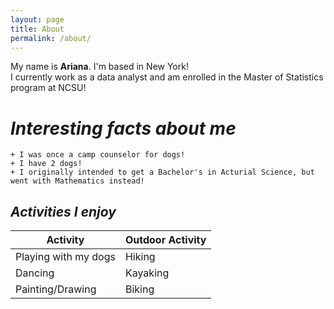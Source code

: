 ```yaml
---
layout: page
title: About
permalink: /about/
---
```


My name is **Ariana**. I'm based in New York!  
I currently work as a data analyst and am enrolled in the Master of Statistics program at NCSU!  

# *Interesting facts about me*  
    + I was once a camp counselor for dogs!
    + I have 2 dogs!
    + I originally intended to get a Bachelor's in Acturial Science, but went with Mathematics instead!  
    
 ## *Activities I enjoy*  
 
 Activity              | Outdoor Activity          
 --------------------- | -----------------
 Playing with my dogs  | Hiking     
 Dancing               | Kayaking   
 Painting/Drawing      | Biking     



